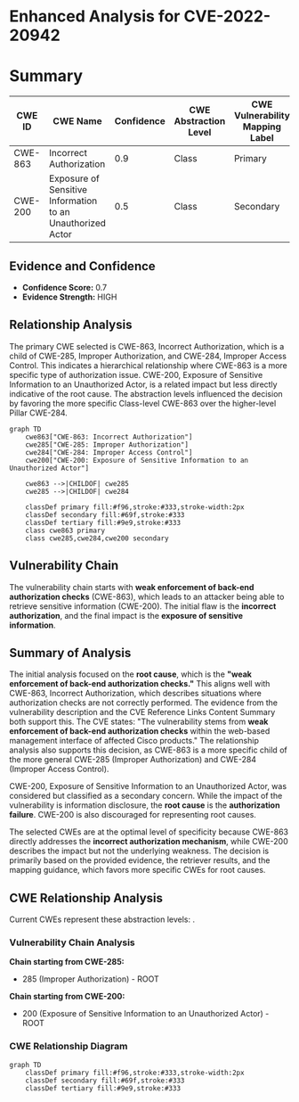 # Enhanced Analysis for CVE-2022-20942

# Summary
| CWE ID  | CWE Name | Confidence | CWE Abstraction Level | CWE Vulnerability Mapping Label | CWE-Vulnerability Mapping Notes |
|-----------------|-------------------------------------------------|-------------------|--------------------------|---------------------------------|-----------------------------------|
| CWE-863 | Incorrect Authorization | 0.9 | Class | Primary | Allowed-with-Review |
| CWE-200 | Exposure of Sensitive Information to an Unauthorized Actor | 0.5 | Class | Secondary | Discouraged |

## Evidence and Confidence

*   **Confidence Score:** 0.7
*   **Evidence Strength:** HIGH

## Relationship Analysis
The primary CWE selected is CWE-863, Incorrect Authorization, which is a child of CWE-285, Improper Authorization, and CWE-284, Improper Access Control. This indicates a hierarchical relationship where CWE-863 is a more specific type of authorization issue. CWE-200, Exposure of Sensitive Information to an Unauthorized Actor, is a related impact but less directly indicative of the root cause. The abstraction levels influenced the decision by favoring the more specific Class-level CWE-863 over the higher-level Pillar CWE-284.

```mermaid
graph TD
    cwe863["CWE-863: Incorrect Authorization"]
    cwe285["CWE-285: Improper Authorization"]
    cwe284["CWE-284: Improper Access Control"]
    cwe200["CWE-200: Exposure of Sensitive Information to an Unauthorized Actor"]

    cwe863 -->|CHILDOF| cwe285
    cwe285 -->|CHILDOF| cwe284
    
    classDef primary fill:#f96,stroke:#333,stroke-width:2px
    classDef secondary fill:#69f,stroke:#333
    classDef tertiary fill:#9e9,stroke:#333
    class cwe863 primary
    class cwe285,cwe284,cwe200 secondary
```

## Vulnerability Chain
The vulnerability chain starts with **weak enforcement of back-end authorization checks** (CWE-863), which leads to an attacker being able to retrieve sensitive information (CWE-200). The initial flaw is the **incorrect authorization**, and the final impact is the **exposure of sensitive information**.

## Summary of Analysis
The initial analysis focused on the **root cause**, which is the **"weak enforcement of back-end authorization checks."** This aligns well with CWE-863, Incorrect Authorization, which describes situations where authorization checks are not correctly performed. The evidence from the vulnerability description and the CVE Reference Links Content Summary both support this. The CVE states: "The vulnerability stems from **weak enforcement of back-end authorization checks** within the web-based management interface of affected Cisco products." The relationship analysis also supports this decision, as CWE-863 is a more specific child of the more general CWE-285 (Improper Authorization) and CWE-284 (Improper Access Control).

CWE-200, Exposure of Sensitive Information to an Unauthorized Actor, was considered but classified as a secondary concern. While the impact of the vulnerability is information disclosure, the **root cause** is the **authorization failure**. CWE-200 is also discouraged for representing root causes.

The selected CWEs are at the optimal level of specificity because CWE-863 directly addresses the **incorrect authorization mechanism**, while CWE-200 describes the impact but not the underlying weakness. The decision is primarily based on the provided evidence, the retriever results, and the mapping guidance, which favors more specific CWEs for root causes.


## CWE Relationship Analysis

Current CWEs represent these abstraction levels: .


### Vulnerability Chain Analysis

**Chain starting from CWE-285:**
- 285 (Improper Authorization) - ROOT


**Chain starting from CWE-200:**
- 200 (Exposure of Sensitive Information to an Unauthorized Actor) - ROOT



### CWE Relationship Diagram

```mermaid
graph TD
    classDef primary fill:#f96,stroke:#333,stroke-width:2px
    classDef secondary fill:#69f,stroke:#333
    classDef tertiary fill:#9e9,stroke:#333
```